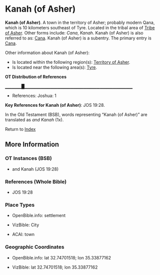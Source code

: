 # Kanah (of Asher)
**Kanah (of Asher)**. 
A town in the territory of Asher; probably modern Qana, which is 10 kilometers southeast of Tyre. 
Located in the tribal area of [Tribe of Asher](../../../groups/md/acai/Asher.md). 
Other forms include: 
*Cana*, *Kanah*. 
Kanah (of Asher) is also referred to as: 
[Cana](Cana.md). 
Kanah (of Asher) is a subentry. The primary entry is 
[Cana](Cana.md). 




Other information about Kanah (of Asher):


* Is located within the following region(s): 
[Territory of Asher](TerritoryOfAsher.md). 
* Is located near the following area(s): 
[Tyre](Tyre.md). 


**OT Distribution of References**

▁▁▁▁▁█▁▁▁▁▁▁▁▁▁▁▁▁▁▁▁▁▁▁▁▁▁▁▁▁▁▁▁▁▁▁▁▁▁
* References: Joshua: 1



**Key References for Kanah (of Asher)**: 
JOS 19:28. 


In the Old Testament (BSB), words representing “Kanah (of Asher)” are translated as 
*and Kanah* (1x). 




Return to [Index](00-Index.md)

## More Information

### OT Instances (BSB)

* and Kanah (JOS 19:28)



### References (Whole Bible)

* JOS 19:28


### Place Types

* OpenBible.info: settlement

* VizBible: City

* ACAI: town



### Geographic Coordinates

* OpenBible.info: lat 32.74701518; lon 35.33877162

* VizBible: lat 32.74701518; lon 35.33877162




